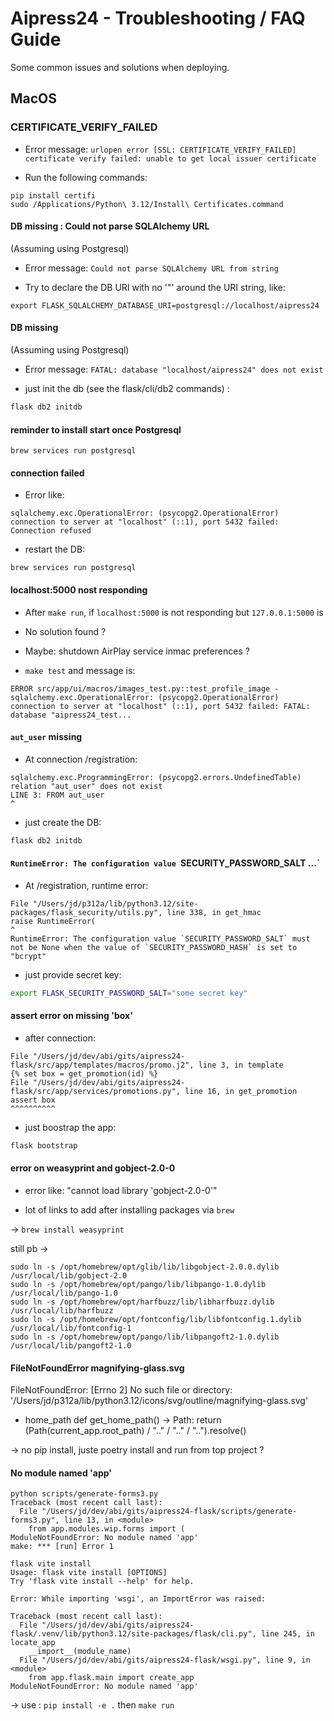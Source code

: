 # Aipress24 - Troubleshooting / FAQ Guide

Some common issues and solutions when deploying.

## MacOS

### CERTIFICATE_VERIFY_FAILED

- Error message: `urlopen error [SSL: CERTIFICATE_VERIFY_FAILED] certificate verify failed: unable to get local issuer certificate`

- Run the following commands:

```
pip install certifi
sudo /Applications/Python\ 3.12/Install\ Certificates.command
```

#### DB missing : Could not parse SQLAlchemy URL

(Assuming using Postgresql)

- Error message: `Could not parse SQLAlchemy URL from string`

- Try to declare the DB URI with no '"' around the URI string, like:

`export FLASK_SQLALCHEMY_DATABASE_URI=postgresql://localhost/aipress24`


#### DB missing

(Assuming using Postgresql)

- Error message: `FATAL: database "localhost/aipress24" does not exist`

- just init the db (see the flask/cli/db2 commands) :

```bash
flask db2 initdb
```

#### reminder to install start once Postgresql

```
brew services run postgresql
```


#### connection failed

- Error like:
```
sqlalchemy.exc.OperationalError: (psycopg2.OperationalError) connection to server at "localhost" (::1), port 5432 failed: Connection refused
```

- restart the DB:
```
brew services run postgresql
```


#### localhost:5000 nost responding

- After `make run`, if `localhost:5000` is not responding but `127.0.0.1:5000` is

- No solution found ?

- Maybe: shutdown AirPlay service inmac  preferences ?


- `make test`  and message is:

```
ERROR src/app/ui/macros/images_test.py::test_profile_image - sqlalchemy.exc.OperationalError: (psycopg2.OperationalError) connection to server at "localhost" (::1), port 5432 failed: FATAL:  database "aipress24_test...
```

#### `aut_user` missing

- At connection /registration:

```
sqlalchemy.exc.ProgrammingError: (psycopg2.errors.UndefinedTable) relation "aut_user" does not exist
LINE 3: FROM aut_user
^
```

- just create the DB:

```bash
flask db2 initdb
```

#### `RuntimeError: The configuration value `SECURITY_PASSWORD_SALT ...`


- At /registration, runtime error:

```
File "/Users/jd/p312a/lib/python3.12/site-packages/flask_security/utils.py", line 338, in get_hmac
raise RuntimeError(
^
RuntimeError: The configuration value `SECURITY_PASSWORD_SALT` must not be None when the value of `SECURITY_PASSWORD_HASH` is set to "bcrypt"
```

- just provide secret key:

```bash
export FLASK_SECURITY_PASSWORD_SALT="some secret key"
```

#### assert error on missing 'box'

- after connection:
```
File "/Users/jd/dev/abi/gits/aipress24-flask/src/app/templates/macros/promo.j2", line 3, in template
{% set box = get_promotion(id) %}
File "/Users/jd/dev/abi/gits/aipress24-flask/src/app/services/promotions.py", line 16, in get_promotion
assert box
^^^^^^^^^^
```
- just boostrap the app:

```bash
flask bootstrap
```

#### error on weasyprint and gobject-2.0-0

- error like: "cannot load library 'gobject-2.0-0'"

- lot of links to add after installing packages via `brew`

-> `brew install weasyprint`

still pb ->
```
sudo ln -s /opt/homebrew/opt/glib/lib/libgobject-2.0.0.dylib /usr/local/lib/gobject-2.0
sudo ln -s /opt/homebrew/opt/pango/lib/libpango-1.0.dylib /usr/local/lib/pango-1.0
sudo ln -s /opt/homebrew/opt/harfbuzz/lib/libharfbuzz.dylib /usr/local/lib/harfbuzz
sudo ln -s /opt/homebrew/opt/fontconfig/lib/libfontconfig.1.dylib /usr/local/lib/fontconfig-1
sudo ln -s /opt/homebrew/opt/pango/lib/libpangoft2-1.0.dylib /usr/local/lib/pangoft2-1.0
```

#### FileNotFoundError magnifying-glass.svg

FileNotFoundError: [Errno 2] No such file or directory: '/Users/jd/p312a/lib/python3.12/icons/svg/outline/magnifying-glass.svg'

- home_path
def get_home_path() -> Path:
    return (Path(current_app.root_path) / ".." / ".." / "..").resolve()

-> no pip install, juste poetry install and run from top project ?


#### No module named 'app'

```
python scripts/generate-forms3.py
Traceback (most recent call last):
  File "/Users/jd/dev/abi/gits/aipress24-flask/scripts/generate-forms3.py", line 13, in <module>
    from app.modules.wip.forms import (
ModuleNotFoundError: No module named 'app'
make: *** [run] Error 1
```

```
flask vite install
Usage: flask vite install [OPTIONS]
Try 'flask vite install --help' for help.

Error: While importing 'wsgi', an ImportError was raised:

Traceback (most recent call last):
  File "/Users/jd/dev/abi/gits/aipress24-flask/.venv/lib/python3.12/site-packages/flask/cli.py", line 245, in locate_app
    __import__(module_name)
  File "/Users/jd/dev/abi/gits/aipress24-flask/wsgi.py", line 9, in <module>
    from app.flask.main import create_app
ModuleNotFoundError: No module named 'app'
```

-> use : `pip install -e .` then `make run`

